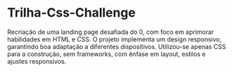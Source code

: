# Trilha-Css-Challenge
Recriação de uma landing page desafiada do 0, com foco em aprimorar habilidades em HTML e CSS. O projeto implementa um design responsivo, garantindo boa adaptação a diferentes dispositivos. Utilizou-se apenas CSS para a construção, sem frameworks, com ênfase em layout, estilos e ajustes responsivos.
